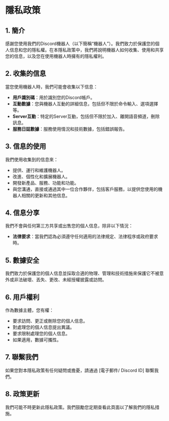 # 隱私政策

## 1. 簡介

感謝您使用我們的Discord機器人（以下簡稱“機器人”）。我們致力於保護您的個人信息和您的隱私權。在本隱私政策中，我們將說明機器人如何收集、使用和共享您的信息，以及您在使用機器人時擁有的隱私權利。

## 2. 收集的信息

當您使用機器人時，我們可能會收集以下信息：

- **用戶識別碼**：用於識別您的Discord帳戶。
- **互動數據**：您與機器人互動的詳細信息，包括但不限於命令輸入、選項選擇等。
- **Server互動**：特定的Server互動，包括但不限於加入、離開語音頻道，刪除訊息。
- **服務日誌數據**：服務使用情況和技術數據，包括錯誤報告。

## 3. 信息的使用

我們使用收集到的信息來：

- 提供、運行和維護機器人。
- 改進、個性化和擴展機器人。
- 開發新產品、服務、功能和功能。
- 與您溝通，直接或通過其中一位合作夥伴，包括客戶服務，以提供您使用的機器人相關的更新和其他信息。

## 4. 信息分享

我們不會與任何第三方共享或出售您的個人信息，除非以下情況：

- **法律要求**：當我們認為必須遵守任何適用的法律規定、法律程序或政府要求時。

## 5. 數據安全

我們致力於保護您的個人信息並採取合適的物理、管理和技術措施來保護它不被意外或非法破壞、丟失、更改、未經授權披露或訪問。

## 6. 用戶權利

作為數據主體，您有權：

- 要求訪問、更正或刪除您的個人信息。
- 對處理您的個人信息提出異議。
- 要求限制處理您的個人信息。
- 如果適用，數據可攜性。

## 7. 聯繫我們

如果您對本隱私政策有任何疑問或擔憂，請通過 [電子郵件/ Discord ID] 聯繫我們。

## 8. 政策更新

我們可能不時更新此隱私政策。我們鼓勵您定期查看此頁面以了解我們的隱私措施。